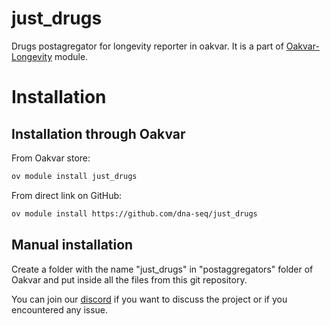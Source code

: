 # just_drugs
Drugs postagregator for longevity reporter in oakvar. It is a part of [Oakvar-Longevity](https://github.com/dna-seq/oakvar-longevity) module.


# Installation
## Installation through Oakvar

From Oakvar store:
```bash
ov module install just_drugs
```
From direct link on GitHub:
```bash
ov module install https://github.com/dna-seq/just_drugs
```

## Manual installation

Create a folder with the name "just_drugs" in "postaggregators" folder of Oakvar and put inside all the files from this git repository.

You can join our [discord](https://discord.gg/5WU6aSANXy) if you want to discuss the project or if you encountered any issue.
